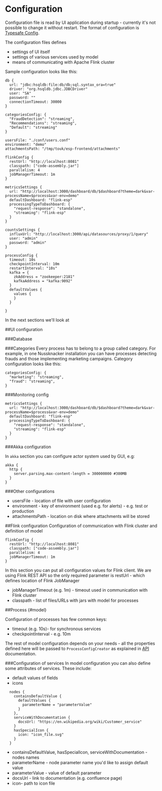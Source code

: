 Configuration
=============

Configuration file is read by UI application during startup - currently it's not possible to change it without restart.
The format of configuration is [Typesafe Config](https://github.com/typesafehub/config).

The configuration files defines
* settings of UI itself
* settings of various services used by model
* means of communicating with Apache Flink cluster

Sample configuration looks like this:
```config
db {
  url: "jdbc:hsqldb:file:db/db;sql.syntax_ora=true"
  driver: "org.hsqldb.jdbc.JDBCDriver"
  user: "SA"
  password: ""
  connectionTimeout: 30000
}

categoriesConfig: {
  "FraudDetection": "streaming",
  "Recommendations": "streaming",
  "Default": "streaming"
}

usersFile: "./conf/users.conf"
environment: "demo"
attachmentsPath: "/tmp/touk/esp-frontend/attachments"

flinkConfig {
  restUrl: "http://localhost:8081"
  classpath: ["code-assembly.jar"]
  parallelism: 4
  jobManagerTimeout: 1m
}

metricsSettings {
  url: "http://localhost:3000/dashboard/db/$dashboard?theme=dark&var-processName=$process&var-env=demo"
  defaultDashboard: "flink-esp"
  processingTypeToDashboard: {
    "request-response": "standalone",
    "streaming": "flink-esp"
  }
}

countsSettings {
  influxUrl: "http://localhost:3000/api/datasources/proxy/1/query"
  user: "admin"
  password: "admin"
}

processConfig {
  timeout: 10s
  checkpointInterval: 10m
  restartInterval: "10s"
  kafka = {
    zkAddress = "zookeeper:2181"
    kafkaAddress = "kafka:9092"
  }
  defaultValues {
    values {
    }
  }

}

```
In the next sections we'll look at 

##UI configuration

###Database

###Categories
Every process has to belong to a group called category. For example, in one Nussknacker installation you can 
have processes detecting frauds and those implementing marketing campaigns. Category configuration looks like this:
```
categoriesConfig: {
  "marketing": "streaming",
  "fraud": "streaming",
}
```

###Monitoring config
```
metricsSettings {
  url: "http://localhost:3000/dashboard/db/$dashboard?theme=dark&var-processName=$process&var-env=demo"
  defaultDashboard: "flink-esp"
  processingTypeToDashboard: {
    "request-response": "standalone",
    "streaming": "flink-esp"
  }
}
```

###Akka configuration

In ```akka``` section you can configure actor system used by GUI, e.g:
```
akka {
  http {
    server.parsing.max-content-length = 300000000 #300MB
  }
}

```

###Other configurations

* usersFile - location of file with user configuration
* environment - key of environment (used e.g. for alerts) - e.g. test or production
* attachmentsPath - location on disk where attachments will be stored 

##Flink configuration
Configuration of communication with Flink cluster and definition of model

```
flinkConfig {
  restUrl: "http://localhost:8081"
  classpath: ["code-assembly.jar"]
  parallelism: 4
  jobManagerTimeout: 1m
}
```
In this section you can put all configuration values for Flink client. We are using Flink REST API so the only
required parameter is restUrl - which defines location of Flink JobManager
* jobManagerTimeout (e.g. 1m) - timeout used in communication with Flink cluster
* classpath - list of files/URLs with jars with model for processes 

##Process  {#model}

Configuration of processes has few common keys:
*  timeout (e.g. 10s)- for synchronous services
*  checkpointInterval - e.g. 10m

The rest of model configuration depends on your needs - all the properties defined here will be passed to ```ProcessConfigCreator``` as explained in [API](API.md) documentation.

###Configuration of services
In model configuration you can also define some attributes of services. These include:
* default values of fields
* icons

```
  nodes {
    containsDefaultValue {
      defaultValues {
        parameterName = "parameterValue"
      }
    },
    serviceWithDocumentation {
      docsUrl: "https://en.wikipedia.org/wiki/Customer_service"
    }
    hasSpecialIcon {
      icon: "icon_file.svg"
    }
  }

```
* containsDefaultValue, hasSpecialIcon, serviceWithDocumentation - nodes names
* parameterName - node parameter name you'd like to assign default value
* parameterValue - value of default parameter
* docsUrl - link to documentation (e.g. confluence page)
* icon- path to icon file 
